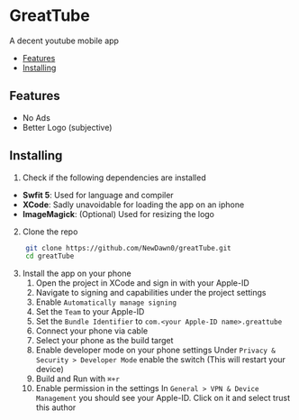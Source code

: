 # GreatTube

A decent youtube mobile app

<!-- vim-markdown-toc GFM -->

* [Features](#features)
* [Installing](#installing)

<!-- vim-markdown-toc -->

## Features

- No Ads
- Better Logo (subjective)

## Installing

1. Check if the following dependencies are installed

- **Swfit 5**: Used for language and compiler
- **XCode**: Sadly unavoidable for loading the app on an iphone
- **ImageMagick**: (Optional) Used for resizing the logo

2. Clone the repo

```bash
    git clone https://github.com/NewDawn0/greatTube.git
    cd greatTube

```

3. Install the app on your phone
   1. Open the project in XCode and sign in with your Apple-ID
   2. Navigate to signing and capabilities under the project settings
   3. Enable `Automatically manage signing`
   4. Set the `Team` to your Apple-ID
   5. Set the `Bundle Identifier` to `com.<your Apple-ID name>.greattube`
   6. Connect your phone via cable
   7. Select your phone as the build target
   8. Enable developer mode on your phone settings
      Under `Privacy & Security > Developer Mode` enable the switch (This will restart your device)
   9. Build and Run with `⌘+r`
   10. Enable permission in the settings
       In `General > VPN & Device Management` you should see your Apple-ID.
       Click on it and select trust this author
